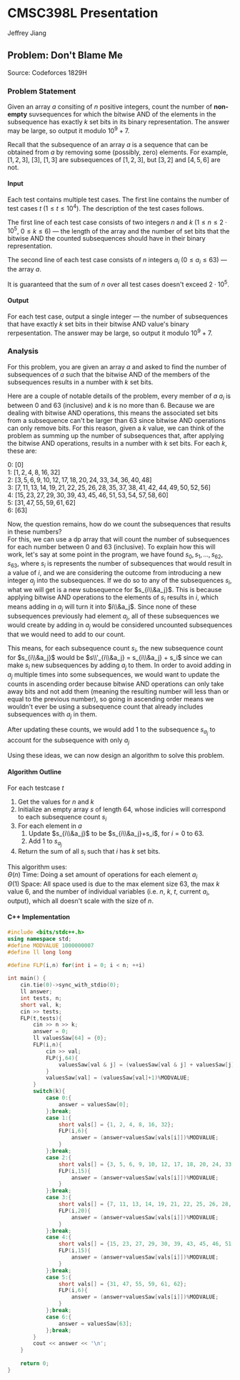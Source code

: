 # CMSC398L Presentation
Jeffrey Jiang
## Problem: Don't Blame Me
Source: Codeforces 1829H

### Problem Statement
Given an array $a$ consiting of $n$ positive integers, count the number of **non-empty** suvsequences for which the bitwise $\mathsf{AND}$ of the elements in the subsequence has exactly $k$ set bits in its binary representation. The answer may be large, so output it modulo $10^9+7$.

Recall that the subsequence of an array $a$ is a sequence that can be obtained from $a$ by removing some (possibly, zero) elements. For example, $[1,2,3]$, $[3]$, $[1,3]$ are subsequences of $[1,2,3]$, but $[3,2]$ and $[4,5,6]$ are not.

#### Input
Each test contains multiple test cases. The first line contains the number of test cases $t$ ($1 \leq t \leq 10^4$). The description of the test cases follows.

The first line of each test case consists of two integers $n$ and $k$ ($1 \leq n \leq 2 \cdot 10^5$, $0 \leq k \leq 6$) — the length of the array and the number of set bits that the bitwise $\mathsf{AND}$ the counted subsequences should have in their binary representation.

The second line of each test case consists of $n$ integers $a_i$ ($0 \leq a_i \leq 63$) — the array $a$.

It is guaranteed that the sum of $n$ over all test cases doesn't exceed $2 \cdot 10^5$.

#### Output
For each test case, output a single integer — the number of subsequences that have exactly $k$ set bits in their bitwise $\mathsf{AND}$ value's binary rerpesentation. The answer may be large, so output it modulo $10^9+7$.

### Analysis
For this problem, you are given an array $a$ and asked to find the number of subsequences of $a$ such that the bitwise $\mathsf{AND}$ of the members of the subsequences results in a number with $k$ set bits. 

Here are a couple of notable details of the problem, every member of $a$ $a_i$ is between $0$ and $63$ (inclusive) and $k$ is no more than $6$. Because we are dealing with bitwise $\mathsf{AND}$ operations, this means the associated set bits from a subsequence can't be larger than $63$ since bitwise $\mathsf{AND}$ operations can only remove bits. For this reason, given a $k$ value, we can think of the problem as summing up the number of subsequences that, after applying the bitwise $\mathsf{AND}$ operations, results in a number with $k$ set bits. For each $k$, these are:

$0$: $[0]$\
$1$: $[1, 2, 4, 8, 16, 32]$\
$2$: $[3, 5, 6, 9, 10, 12, 17, 18, 20, 24, 33, 34, 36, 40, 48]$\
$3$: $[7, 11, 13, 14, 19, 21, 22, 25, 26, 28, 35, 37, 38, 41, 42, 44, 49, 50, 52, 56]$\
$4$: $[15, 23, 27, 29, 30, 39, 43, 45, 46, 51, 53, 54, 57, 58, 60]$\
$5$: $[31, 47, 55, 59, 61, 62]$\
$6$: $[63]$

Now, the question remains, how do we count the subsequences that results in these numbers?\
For this, we can use a dp array that will count the number of subsequences for each number between $0$ and $63$ (inclusive). To explain how this will work, let's say at some point in the program, we have found $s_0, s_1, \dots, s_{62}, s_{63}$, where $s_i$ is represents the number of subsequences that would result in a value of $i$, and we are considering the outcome from introducing a new integer $a_j$ into the subsequences. If we do so to any of the subsequences $s_i$, what we will get is a new subsequence for $s_{i\\&a_j}$. This is because applying bitwise $\mathsf{AND}$ operations to the elements of $s_i$ results in $i$, which means adding in $a_j$ will turn it into $i\\&a_j$. Since none of these subsequences previously had element $a_j$, all of these subsequences we would create by adding in $a_j$ would be considered uncounted subsequences that we would need to add to our count. 

This means, for each subsequence count $s_i$, the new subsequence count for $s_{i\\&a_j}$ would be $s\\'_{i\\&a_j} = s_{i\\&a_j} + s_i$ since we can make $s_i$ new subsequences by adding $a_j$ to them. In order to avoid adding in $a_j$ multiple times into some subsequences, we would want to update the counts in ascending order because bitwise $\mathsf{AND}$ operations can only take away bits and not add them (meaning the resulting number will less than or equal to the previous number), so going in ascending order means we wouldn't ever be using a subsequence count that already includes subsequences with $a_j$ in them.

After updating these counts, we would add $1$ to the subsequence $s_{a_j}$ to account for the subsequence with only $a_j$

Using these ideas, we can now design an algorithm to solve this problem.

#### Algorithm Outline
For each testcase $t$ 
1. Get the values for $n$ and $k$ 
2. Initialize an empty array $s$ of length 64, whose indicies will correspond to each subsequence count $s_i$
3. For each element in $a$
   1. Update $s_{i\\&a_j}$ to be $s_{i\\&a_j}+s_i$, for $i = 0$ to $63$.
   2. Add $1$ to $s_{a_j}$
4. Return the sum of all $s_i$ such that $i$ has $k$ set bits.

This algorithm uses: \
$\Theta(n)$ Time: Doing a set amount of operations for each element $a_i$  
$\Theta(1)$ Space: All space used is due to the max element size $63$, the max $k$ value $6$, and the number of individual variables (i.e. $n$, $k$, $t$, current $a_i$, output), which all doesn't scale with the size of $n$. 

#### C++ Implementation
```c++
#include <bits/stdc++.h>
using namespace std;
#define MODVALUE 1000000007
#define ll long long

#define FLP(i,n) for(int i = 0; i < n; ++i)
 
int main() {
    cin.tie(0)->sync_with_stdio(0);
    ll answer;
    int tests, n;
    short val, k;
    cin >> tests;
    FLP(t,tests){
        cin >> n >> k;
        answer = 0;
        ll valuesSaw[64] = {0};
        FLP(i,n){
            cin >> val;
            FLP(j,64){
                valuesSaw[val & j] = (valuesSaw[val & j] + valuesSaw[j])%MODVALUE;
            }
            valuesSaw[val] = (valuesSaw[val]+1)%MODVALUE;
        }
        switch(k){
            case 0:{
                answer = valuesSaw[0];
            };break;
            case 1:{
                short vals[] = {1, 2, 4, 8, 16, 32};
                FLP(i,6){
                    answer = (answer+valuesSaw[vals[i]])%MODVALUE;
                }
            };break;
            case 2:{
                short vals[] = {3, 5, 6, 9, 10, 12, 17, 18, 20, 24, 33, 34, 36, 40, 48};
                FLP(i,15){
                    answer = (answer+valuesSaw[vals[i]])%MODVALUE;
                }
            };break;
            case 3:{
                short vals[] = {7, 11, 13, 14, 19, 21, 22, 25, 26, 28, 35, 37, 38, 41, 42, 44, 49, 50, 52, 56};
                FLP(i,20){
                    answer = (answer+valuesSaw[vals[i]])%MODVALUE;
                }
            };break;
            case 4:{
                short vals[] = {15, 23, 27, 29, 30, 39, 43, 45, 46, 51, 53, 54, 57, 58, 60};
                FLP(i,15){
                    answer = (answer+valuesSaw[vals[i]])%MODVALUE;
                }
            };break;
            case 5:{
                short vals[] = {31, 47, 55, 59, 61, 62};
                FLP(i,6){
                    answer = (answer+valuesSaw[vals[i]])%MODVALUE;
                }
            };break;
            case 6:{
                answer = valuesSaw[63];
            };break;
        }
        cout << answer << '\n';
    }
 
    return 0;
}
```